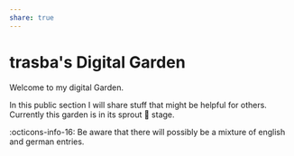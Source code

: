 ```yaml
---
share: true
---
```


# trasba's Digital Garden

Welcome to my digital Garden.

In this public section I will share stuff that might be helpful for others.
Currently this garden is in its sprout 🌱 stage.

:octicons-info-16: Be aware that there will possibly be a mixture of english and german entries.